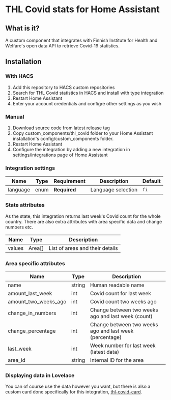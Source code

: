 # THL Covid stats for Home Assistant

## What is it?

A custom component that integrates with Finnish Institute for Health and Welfare's open data API to retrieve
Covid-19 statistics.

## Installation

### With HACS

1. Add this repository to HACS custom repositories
2. Search for THL Covid statistics in HACS and install with type integration
3. Restart Home Assistant
4. Enter your account credentials and configre other settings as you wish

### Manual

1. Download source code from latest release tag
2. Copy custom_components/thl_covid folder to your Home Assistant installation's config/custom_components folder.
3. Restart Home Assistant
4. Configure the integration by adding a new integration in settings/integrations page of Home Assistant

### Integration settings

| Name     | Type   | Requirement  | Description                                                           | Default |
|----------|--------| ------------ |-----------------------------------------------------------------------|---------|
| language | enum   | **Required** | Language selection                                                    | `fi`    |


### State attributes

As the state, this integration returns last week's Covid count for the whole country. There are also extra attributes
with area specific data and change numbers etc.

| Name          | Type   | Description                     |
|---------------|--------|---------------------------------|
| values        | Area[] | List of areas and their details |

### Area specific attributes

| Name                 | Type   | Description                                             |
|----------------------|--------|---------------------------------------------------------|
| name                 | string | Human readable name                                     |
| amount_last_week     | int    | Covid count for last week                               |
| amount_two_weeks_ago | int    | Covid count two weeks ago                               |
| change_in_numbers    | int    | Change between two weeks ago and last week (count)      |
| change_percentage    | int    | Change between two weeks ago and last week (percentage) |
| last_week            | int    | Week number for last week (latest data)                 |
| area_id              | string | Internal ID for the area                                |

### Displaying data in Lovelace

You can of course use the data however you want, but there is also a custom card done specifically for this integration, 
[thl-covid-card](https://github.com/jesmak/thl-covid-card).